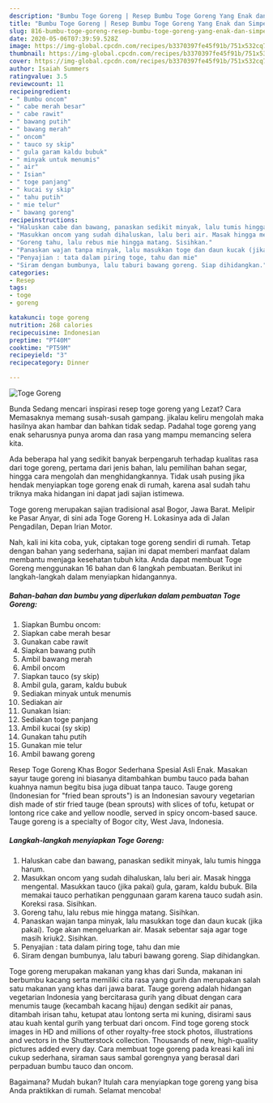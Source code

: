 ```yaml
---
description: "Bumbu Toge Goreng | Resep Bumbu Toge Goreng Yang Enak dan Simpel"
title: "Bumbu Toge Goreng | Resep Bumbu Toge Goreng Yang Enak dan Simpel"
slug: 816-bumbu-toge-goreng-resep-bumbu-toge-goreng-yang-enak-dan-simpel
date: 2020-05-06T07:39:59.528Z
image: https://img-global.cpcdn.com/recipes/b3370397fe45f91b/751x532cq70/toge-goreng-foto-resep-utama.jpg
thumbnail: https://img-global.cpcdn.com/recipes/b3370397fe45f91b/751x532cq70/toge-goreng-foto-resep-utama.jpg
cover: https://img-global.cpcdn.com/recipes/b3370397fe45f91b/751x532cq70/toge-goreng-foto-resep-utama.jpg
author: Isaiah Summers
ratingvalue: 3.5
reviewcount: 11
recipeingredient:
- " Bumbu oncom"
- " cabe merah besar"
- " cabe rawit"
- " bawang putih"
- " bawang merah"
- " oncom"
- " tauco sy skip"
- " gula garam kaldu bubuk"
- " minyak untuk menumis"
- " air"
- " Isian"
- " toge panjang"
- " kucai sy skip"
- " tahu putih"
- " mie telur"
- " bawang goreng"
recipeinstructions:
- "Haluskan cabe dan bawang, panaskan sedikit minyak, lalu tumis hingga harum."
- "Masukkan oncom yang sudah dihaluskan, lalu beri air. Masak hingga mengental. Masukkan tauco (jika pakai) gula, garam, kaldu bubuk. Bila memakai tauco perhatikan penggunaan garam karena tauco sudah asin. Koreksi rasa. Sisihkan."
- "Goreng tahu, lalu rebus mie hingga matang. Sisihkan."
- "Panaskan wajan tanpa minyak, lalu masukkan toge dan daun kucak (jika pakai). Toge akan mengeluarkan air. Masak sebentar saja agar toge masih kriuk2. Sisihkan."
- "Penyajian : tata dalam piring toge, tahu dan mie"
- "Siram dengan bumbunya, lalu taburi bawang goreng. Siap dihidangkan."
categories:
- Resep
tags:
- toge
- goreng

katakunci: toge goreng 
nutrition: 268 calories
recipecuisine: Indonesian
preptime: "PT40M"
cooktime: "PT59M"
recipeyield: "3"
recipecategory: Dinner

---
```



![Toge Goreng](https://img-global.cpcdn.com/recipes/b3370397fe45f91b/751x532cq70/toge-goreng-foto-resep-utama.jpg)

Bunda Sedang mencari inspirasi resep toge goreng yang Lezat? Cara Memasaknya memang susah-susah gampang. jikalau keliru mengolah maka hasilnya akan hambar dan bahkan tidak sedap. Padahal toge goreng yang enak seharusnya punya aroma dan rasa yang mampu memancing selera kita.

Ada beberapa hal yang sedikit banyak berpengaruh terhadap kualitas rasa dari toge goreng, pertama dari jenis bahan, lalu pemilihan bahan segar, hingga cara mengolah dan menghidangkannya. Tidak usah pusing jika hendak menyiapkan toge goreng enak di rumah, karena asal sudah tahu triknya maka hidangan ini dapat jadi sajian istimewa.

Toge goreng merupakan sajian tradisional asal Bogor, Jawa Barat. Melipir ke Pasar Anyar, di sini ada Toge Goreng H. Lokasinya ada di Jalan Pengadilan, Depan Irian Motor.


Nah, kali ini kita coba, yuk, ciptakan toge goreng sendiri di rumah. Tetap dengan bahan yang sederhana, sajian ini dapat memberi manfaat dalam membantu menjaga kesehatan tubuh kita. Anda dapat membuat Toge Goreng menggunakan 16 bahan dan 6 langkah pembuatan. Berikut ini langkah-langkah dalam menyiapkan hidangannya.

<!--inarticleads1-->

##### Bahan-bahan dan bumbu yang diperlukan dalam pembuatan Toge Goreng:

1. Siapkan  Bumbu oncom:
1. Siapkan  cabe merah besar
1. Gunakan  cabe rawit
1. Siapkan  bawang putih
1. Ambil  bawang merah
1. Ambil  oncom
1. Siapkan  tauco (sy skip)
1. Ambil  gula, garam, kaldu bubuk
1. Sediakan  minyak untuk menumis
1. Sediakan  air
1. Gunakan  Isian:
1. Sediakan  toge panjang
1. Ambil  kucai (sy skip)
1. Gunakan  tahu putih
1. Gunakan  mie telur
1. Ambil  bawang goreng


Resep Toge Goreng Khas Bogor Sederhana Spesial Asli Enak. Masakan sayur tauge goreng ini biasanya ditambahkan bumbu tauco pada bahan kuahnya namun begitu bisa juga dibuat tanpa tauco. Tauge goreng (Indonesian for &#34;fried bean sprouts&#34;) is an Indonesian savoury vegetarian dish made of stir fried tauge (bean sprouts) with slices of tofu, ketupat or lontong rice cake and yellow noodle, served in spicy oncom-based sauce. Tauge goreng is a specialty of Bogor city, West Java, Indonesia. 

<!--inarticleads2-->

##### Langkah-langkah menyiapkan Toge Goreng:

1. Haluskan cabe dan bawang, panaskan sedikit minyak, lalu tumis hingga harum.
1. Masukkan oncom yang sudah dihaluskan, lalu beri air. Masak hingga mengental. Masukkan tauco (jika pakai) gula, garam, kaldu bubuk. Bila memakai tauco perhatikan penggunaan garam karena tauco sudah asin. Koreksi rasa. Sisihkan.
1. Goreng tahu, lalu rebus mie hingga matang. Sisihkan.
1. Panaskan wajan tanpa minyak, lalu masukkan toge dan daun kucak (jika pakai). Toge akan mengeluarkan air. Masak sebentar saja agar toge masih kriuk2. Sisihkan.
1. Penyajian : tata dalam piring toge, tahu dan mie
1. Siram dengan bumbunya, lalu taburi bawang goreng. Siap dihidangkan.


Toge goreng merupakan makanan yang khas dari Sunda, makanan ini berbumbu kacang serta memiliki cita rasa yang gurih dan merupakan salah satu makanan yang khas dari jawa barat. Tauge goreng adalah hidangan vegetarian Indonesia yang bercitarasa gurih yang dibuat dengan cara menumis tauge (kecambah kacang hijau) dengan sedikit air panas, ditambah irisan tahu, ketupat atau lontong serta mi kuning, disirami saus atau kuah kental gurih yang terbuat dari oncom. Find toge goreng stock images in HD and millions of other royalty-free stock photos, illustrations and vectors in the Shutterstock collection. Thousands of new, high-quality pictures added every day. Cara membuat toge goreng pada kreasi kali ini cukup sederhana, siraman saus sambal gorengnya yang berasal dari perpaduan bumbu tauco dan oncom. 

Bagaimana? Mudah bukan? Itulah cara menyiapkan toge goreng yang bisa Anda praktikkan di rumah. Selamat mencoba!

